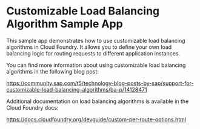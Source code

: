 # Customizable Load Balancing Algorithm Sample App

This sample app demonstrates how to use customizable load balancing algorithms in Cloud Foundry. It allows you to define your own load balancing logic for routing requests to different application instances.

You can find more information about using customizable load balancing algorithms in the following blog post:

https://community.sap.com/t5/technology-blog-posts-by-sap/support-for-customizable-load-balancing-algorithms/ba-p/14128471

Additional documentation on load balancing algorithms is available in the Cloud Foundry docs:

https://docs.cloudfoundry.org/devguide/custom-per-route-options.html